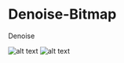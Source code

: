# Denoise-Bitmap
Denoise

![alt text](https://github.com/PieterBoots/Denoise-Bitmap/blob/main/noise.bmp?raw=true)
![alt text](https://github.com/PieterBoots/Denoise-Bitmap/blob/main/outp.bmp?raw=true)
